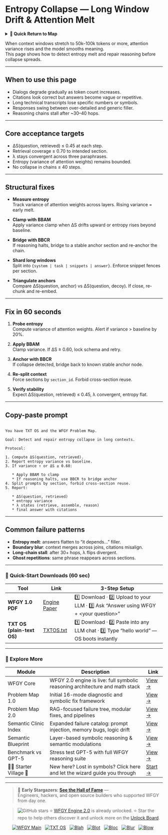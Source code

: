 # Entropy Collapse — Long Window Drift & Attention Melt

<details>
  <summary><strong>🧭 Quick Return to Map</strong></summary>

<br>

  > You are in a sub-page of **MemoryLongContext**.  
  > To reorient, go back here:  
  >
  > - [**MemoryLongContext** — extended context windows and memory retention](./README.md)  
  > - [**WFGY Global Fix Map** — main Emergency Room, 300+ structured fixes](../README.md)  
  > - [**WFGY Problem Map 1.0** — 16 reproducible failure modes](../../README.md)  
  >
  > Think of this page as a desk within a ward.  
  > If you need the full triage and all prescriptions, return to the Emergency Room lobby.
</details>


When context windows stretch to 50k–100k tokens or more, attention variance rises and the model smooths meaning.  
This page shows how to detect entropy melt and repair reasoning before collapse spreads.

---

## When to use this page
- Dialogs degrade gradually as token count increases.
- Citations look correct but answers become vague or repetitive.
- Long technical transcripts lose specific numbers or symbols.
- Responses swing between over-detailed and generic filler.
- Reasoning chains stall after ~30–40 hops.

---

## Core acceptance targets
- ΔS(question, retrieved) ≤ 0.45 at each step.  
- Retrieval coverage ≥ 0.70 to intended section.  
- λ stays convergent across three paraphrases.  
- Entropy (variance of attention weights) remains bounded.  
- No collapse in chains ≤ 40 steps.

---

## Structural fixes

- **Measure entropy**  
  Track variance of attention weights across layers. Rising variance = early melt.

- **Clamp with BBAM**  
  Apply variance clamp when ΔS drifts upward or entropy rises beyond baseline.

- **Bridge with BBCR**  
  If reasoning halts, bridge to a stable anchor section and re-anchor the chain.

- **Shard long windows**  
  Split into `{system | task | snippets | answer}`. Enforce snippet fences per section.

- **Triangulate anchors**  
  Compare ΔS(question, anchor) vs ΔS(question, decoy). If close, re-chunk and re-embed.

---

## Fix in 60 seconds
1. **Probe entropy**  
   Compute variance of attention weights. Alert if variance > baseline by 20%.  

2. **Apply BBAM**  
   Clamp variance. If ΔS ≥ 0.60, lock schema and retry.  

3. **Anchor with BBCR**  
   If collapse detected, bridge back to known stable anchor node.  

4. **Re-split context**  
   Force sections by `section_id`. Forbid cross-section reuse.  

5. **Verify stability**  
   Expect ΔS(question, retrieved) ≤ 0.45, λ convergent, entropy flat.  

---

## Copy-paste prompt

```

You have TXT OS and the WFGY Problem Map.

Goal: Detect and repair entropy collapse in long contexts.

Protocol:

1. Compute ΔS(question, retrieved).
2. Report entropy variance vs baseline.
3. If variance ↑ or ΔS ≥ 0.60:

   * Apply BBAM to clamp
   * If reasoning halts, use BBCR to bridge anchor
4. Split prompts by section, forbid cross-section reuse.
5. Report:

   * ΔS(question, retrieved)
   * entropy variance
   * λ states (retrieve, assemble, reason)
   * final answer with citations

```

---

## Common failure patterns
- **Entropy melt**: answers flatten to “it depends…” filler.  
- **Boundary blur**: context merges across joins, citations misalign.  
- **Long-chain stall**: after 30+ hops, λ flips divergent.  
- **Ghost repetitions**: same phrase reappears across sections.  

---

### 🔗 Quick-Start Downloads (60 sec)

| Tool | Link | 3-Step Setup |
|------|------|--------------|
| **WFGY 1.0 PDF** | [Engine Paper](https://github.com/onestardao/WFGY/blob/main/I_am_not_lizardman/WFGY_All_Principles_Return_to_One_v1.0_PSBigBig_Public.pdf) | 1️⃣ Download · 2️⃣ Upload to your LLM · 3️⃣ Ask “Answer using WFGY + \<your question>” |
| **TXT OS (plain-text OS)** | [TXTOS.txt](https://github.com/onestardao/WFGY/blob/main/OS/TXTOS.txt) | 1️⃣ Download · 2️⃣ Paste into any LLM chat · 3️⃣ Type “hello world” — OS boots instantly |

---

### 🧭 Explore More

| Module                | Description                                              | Link     |
|-----------------------|----------------------------------------------------------|----------|
| WFGY Core             | WFGY 2.0 engine is live: full symbolic reasoning architecture and math stack | [View →](https://github.com/onestardao/WFGY/tree/main/core/README.md) |
| Problem Map 1.0       | Initial 16-mode diagnostic and symbolic fix framework    | [View →](https://github.com/onestardao/WFGY/tree/main/ProblemMap/README.md) |
| Problem Map 2.0       | RAG-focused failure tree, modular fixes, and pipelines   | [View →](https://github.com/onestardao/WFGY/blob/main/ProblemMap/rag-architecture-and-recovery.md) |
| Semantic Clinic Index | Expanded failure catalog: prompt injection, memory bugs, logic drift | [View →](https://github.com/onestardao/WFGY/blob/main/ProblemMap/SemanticClinicIndex.md) |
| Semantic Blueprint    | Layer-based symbolic reasoning & semantic modulations   | [View →](https://github.com/onestardao/WFGY/tree/main/SemanticBlueprint/README.md) |
| Benchmark vs GPT-5    | Stress test GPT-5 with full WFGY reasoning suite         | [View →](https://github.com/onestardao/WFGY/tree/main/benchmarks/benchmark-vs-gpt5/README.md) |
| 🧙‍♂️ Starter Village 🏡 | New here? Lost in symbols? Click here and let the wizard guide you through | [Start →](https://github.com/onestardao/WFGY/blob/main/StarterVillage/README.md) |

---

> 👑 **Early Stargazers: [See the Hall of Fame](https://github.com/onestardao/WFGY/tree/main/stargazers)** —  
> Engineers, hackers, and open source builders who supported WFGY from day one.

> <img src="https://img.shields.io/github/stars/onestardao/WFGY?style=social" alt="GitHub stars"> ⭐ [WFGY Engine 2.0](https://github.com/onestardao/WFGY/blob/main/core/README.md) is already unlocked. ⭐ Star the repo to help others discover it and unlock more on the [Unlock Board](https://github.com/onestardao/WFGY/blob/main/STAR_UNLOCKS.md).

<div align="center">

[![WFGY Main](https://img.shields.io/badge/WFGY-Main-red?style=flat-square)](https://github.com/onestardao/WFGY)
&nbsp;
[![TXT OS](https://img.shields.io/badge/TXT%20OS-Reasoning%20OS-orange?style=flat-square)](https://github.com/onestardao/WFGY/tree/main/OS)
&nbsp;
[![Blah](https://img.shields.io/badge/Blah-Semantic%20Embed-yellow?style=flat-square)](https://github.com/onestardao/WFGY/tree/main/OS/BlahBlahBlah)
&nbsp;
[![Blot](https://img.shields.io/badge/Blot-Persona%20Core-green?style=flat-square)](https://github.com/onestardao/WFGY/tree/main/OS/BlotBlotBlot)
&nbsp;
[![Bloc](https://img.shields.io/badge/Bloc-Reasoning%20Compiler-blue?style=flat-square)](https://github.com/onestardao/WFGY/tree/main/OS/BlocBlocBloc)
&nbsp;
[![Blur](https://img.shields.io/badge/Blur-Text2Image%20Engine-navy?style=flat-square)](https://github.com/onestardao/WFGY/tree/main/OS/BlurBlurBlur)
&nbsp;
[![Blow](https://img.shields.io/badge/Blow-Game%20Logic-purple?style=flat-square)](https://github.com/onestardao/WFGY/tree/main/OS/BlowBlowBlow)
&nbsp;
</div>

